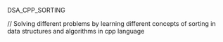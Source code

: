 DSA_CPP_SORTING

// Solving different problems by learning  different concepts of sorting in data structures and algorithms  in cpp language
